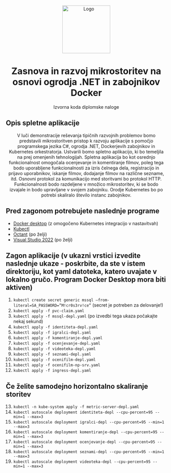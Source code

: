 <br />
<p align="center">
  <a href="https://github.com/Quiirex/diplomska_naloga_microservices">
    <img src="https://cdn-icons-png.flaticon.com/512/919/919853.png" alt="Logo" width="150" height="150">
  </a>

  <h1 align="center">Zasnova in razvoj mikrostoritev na osnovi ogrodja .NET in zabojnikov Docker</h1>

  <p align="center">
    Izvorna koda diplomske naloge
  <br/>
  </p>
</p>

<!-- ABOUT THE PROJECT -->
## Opis spletne aplikacije

<p align="center">
V luči demonstracije reševanja tipičnih razvojnih problemov bomo predstavili
mikrostoritven pristop k razvoju aplikacije s pomočjo programskega jezika C#,
ogrodja .NET, Dockerjevih zabojnikov in Kubernetes orkestratorja. Ustvarili bomo
spletno aplikacijo, ki bo temeljila na prej omenjenih tehnologijah. Spletna aplikacija
bo kot osrednjo funkcionalnost omogočala ocenjevanje in komentiranje filmov, poleg
tega bodo uporabljene funkcionalnosti za izris čelnega dela, registracijo in prijavo
uporabnikov, iskanje filmov, dodajanje filmov na različne sezname, itd.
Osnovni protokol za komunikacijo med storitvami bo protokol HTTP. Funkcionalnosti
bodo razdeljene v množico mikrostoritev, ki se bodo izvajale in bodo upravljane v
svojem zabojniku. Orodje Kubernetes bo po potrebi skaliralo število instanc
zabojnikov.
</p>

## Pred zagonom potrebujete naslednje programe
* [Docker desktop](https://www.docker.com/products/docker-desktop/) (z omogočeno Kubernetes integracijo v nastavitvah)
* [Kubectl](https://kubernetes.io/docs/tasks/tools/install-kubectl-windows/)
* [Octant](https://octant.dev/) (po želji)
* [Visual Studio 2022](https://visualstudio.microsoft.com/vs/) (po želji)

## Zagon aplikacije (v ukazni vrstici izvedite naslednje ukaze - poskrbite, da ste v istem direktoriju, kot yaml datoteka, katero uvajate v lokalno gručo. Program Docker Desktop mora biti aktiven)
1. ```kubectl create secret generic mssql —from-literal=SA_PASSWORD=”M!cr0s3rv!ce”``` (secret je potreben za delovanje!)
2. ```kubectl apply -f pvc-claim.yaml```
3. ```kubectl apply -f mssql-depl.yaml``` (po izvedbi tega ukaza počakajte nekaj sekund)
4. ```kubectl apply -f identiteta-depl.yaml```
5. ```kubectl apply -f igralci-depl.yaml```
6. ```kubectl apply -f komentiranje-depl.yaml```
7. ```kubectl apply -f ocenjevanje-depl.yaml```
8. ```kubectl apply -f videoteka-depl.yaml```
9. ```kubectl apply -f seznami-depl.yaml```
10. ```kubectl apply -f ocenifilm-depl.yaml```
11. ```kubectl apply -f ocenifilm-np-srv.yaml```
12. ```kubectl apply -f ingress-depl.yaml```

## Če želite samodejno horizontalno skaliranje storitev

13. ```kubectl -n kube-system apply -f metric-server-depl.yaml```
14. ```kubectl autoscale deployment identiteta-depl --cpu-percent=95 --min=1 --max=3```
15. ```kubectl autoscale deployment igralci-depl --cpu-percent=95 --min=1 --max=3```
16. ```kubectl autoscale deployment komentiranje-depl --cpu-percent=95 --min=1 --max=3```
17. ```kubectl autoscale deployment ocenjevanje-depl --cpu-percent=95 --min=1 --max=3```
18. ```kubectl autoscale deployment seznami-depl --cpu-percent=95 --min=1 --max=3```
19. ```kubectl autoscale deployment videoteka-depl --cpu-percent=95 --min=1 --max=3```
